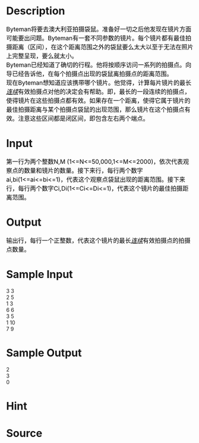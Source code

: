 
# Description

<div class="content"><div><span style="color: #000000"><span style="font-size: medium">Byteman将要去澳大利亚拍摄袋鼠。准备好一切之后他发现在镜片方面可能要出问题。Byteman有一套不同参数的镜片。每个镜片都有最佳拍摄距离（区间），在这个距离范围之外的袋鼠要么太大以至于无法在照片上完整呈现，要么就太小。</span></span></div>
<div><span style="color: #000000"><span style="font-size: medium">Byteman已经知道了确切的行程。他将按顺序访问一系列的拍摄点。向导已经告诉他，在每个拍摄点出现的袋鼠离拍摄点的距离范围。</span></span></div>
<div><span style="color: #000000"><span style="font-size: medium">现在Byteman想知道应该携带哪个镜片。他觉得，计算每片镜片的最长<i><u>连续</u></i>有效拍摄点对他的决定会有帮助。即，最长的一段连续的拍摄点，使得镜片在这些拍摄点都有效。如果存在一个距离，使得它属于镜片的最佳拍摄距离与某个拍摄点袋鼠的出现范围，那么镜片在这个拍摄点有效。注意这些区间都是闭区间，即包含左右两个端点。</span></span></div></div>

# Input

<div class="content"><div><span style="color: #000000"><span style="font-size: medium">第一行为两个整数N,M (1&lt;=N&lt;=50,000,1&lt;=M&lt;=2000)，依次代表观察点的数量和镜片的数量。接下来行，每行两个数字ai,bi(1&lt;=ai&lt;=bi&lt;=1)，代表这个观察点袋鼠出现的距离范围。接下来行，每行两个数字Ci,Di(1&lt;=Ci&lt;=Di&lt;=1)，代表这个镜片的最佳拍摄距离范围。</span></span></div></div>

# Output

<div class="content"><div><span style="color: #000000"><span style="font-size: medium">输出行，每行一个正整数，代表这个镜片的最长<i><u>连续</u></i>有效拍摄点的拍摄点数量。</span></span></div></div>

# Sample Input

<div class="content"><span class="sampledata">3 3<br/>
2 5<br/>
1 3<br/>
6 6<br/>
3 5<br/>
1 10<br/>
7 9<br/>
</span></div>

# Sample Output

<div class="content"><span class="sampledata">2<br/>
3<br/>
0</span></div>

# Hint

<div class="content"><p></p></div>

# Source

<div class="content"><p><a href="problemset.php?search="></a></p></div>

